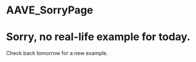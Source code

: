 # AAVE_SorryPage
<!DOCTYPE html>
<html lang="en">
<head>
  <meta charset="UTF-8">
  <meta name="viewport" content="width=device-width, initial-scale=1.0">
  <title>No Real-Life Example</title>
</head>
<body>
  <h1>Sorry, no real-life example for today.</h1>
  <p>Check back tomorrow for a new example.</p>
  <script src="//code.tidio.co/81sr0mmaqwmwca01l7zi3podhd4o6vvu.js" async></script>
</body>
</html>
